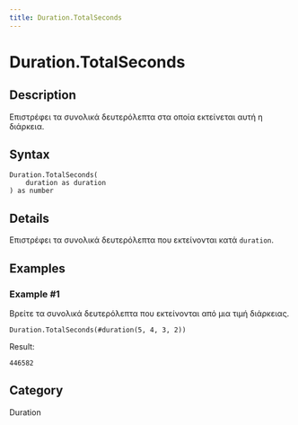 ```yaml
---
title: Duration.TotalSeconds
---
```


# Duration.TotalSeconds


## Description

Επιστρέφει τα συνολικά δευτερόλεπτα στα οποία εκτείνεται αυτή η διάρκεια.


## Syntax

```powerquery
Duration.TotalSeconds(
    duration as duration
) as number
```


## Details

Επιστρέφει τα συνολικά δευτερόλεπτα που εκτείνονται κατά <code>duration</code>.


## Examples

### Example #1 
Βρείτε τα συνολικά δευτερόλεπτα που εκτείνονται από μια τιμή διάρκειας.
```powerquery
Duration.TotalSeconds(#duration(5, 4, 3, 2))
```

Result: 
```powerquery
446582
```




## Category
Duration
